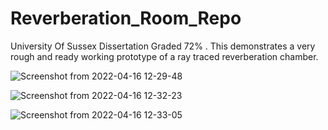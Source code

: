 # Reverberation_Room_Repo
University Of Sussex Dissertation Graded 72% . This demonstrates a very rough and ready working prototype of a ray traced reverberation chamber. 

![Screenshot from 2022-04-16 12-29-48](https://user-images.githubusercontent.com/48734358/163673313-f56251b8-5b92-4e30-b4ff-f895d568adac.png)

![Screenshot from 2022-04-16 12-32-23](https://user-images.githubusercontent.com/48734358/163673342-683363d3-32f5-4227-a40a-914599465c7e.png)

![Screenshot from 2022-04-16 12-33-05](https://user-images.githubusercontent.com/48734358/163673359-73369b27-b165-47d9-ac99-00075ed4b269.png)


